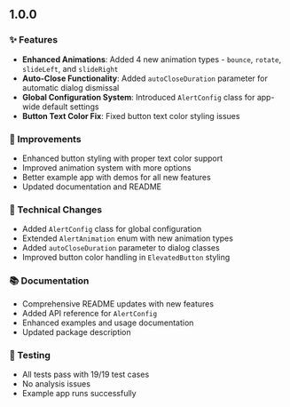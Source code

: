 ## 1.0.0

### ✨ Features
* **Enhanced Animations**: Added 4 new animation types - `bounce`, `rotate`, `slideLeft`, and `slideRight`
* **Auto-Close Functionality**: Added `autoCloseDuration` parameter for automatic dialog dismissal
* **Global Configuration System**: Introduced `AlertConfig` class for app-wide default settings
* **Button Text Color Fix**: Fixed button text color styling issues

### 🎨 Improvements
* Enhanced button styling with proper text color support
* Improved animation system with more options
* Better example app with demos for all new features
* Updated documentation and README

### 🔧 Technical Changes
* Added `AlertConfig` class for global configuration
* Extended `AlertAnimation` enum with new animation types
* Added `autoCloseDuration` parameter to dialog classes
* Improved button color handling in `ElevatedButton` styling

### 📚 Documentation
* Comprehensive README updates with new features
* Added API reference for `AlertConfig`
* Enhanced examples and usage documentation
* Updated package description

### 🧪 Testing
* All tests pass with 19/19 test cases
* No analysis issues
* Example app runs successfully
